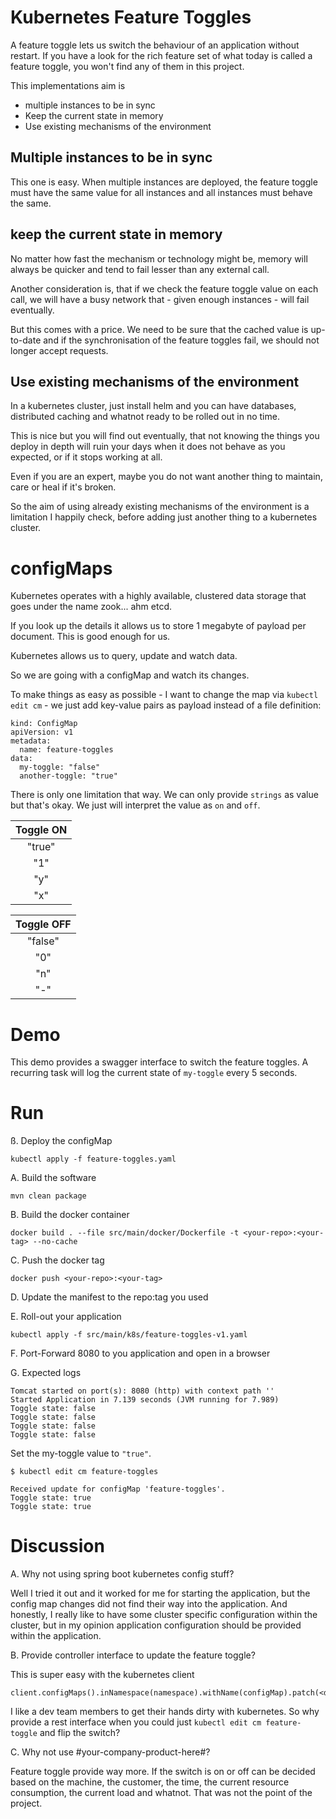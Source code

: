 # Kubernetes Feature Toggles

A feature toggle lets us switch the behaviour of an application without restart.
If you have a look for the rich feature set of what today is called a feature toggle,
you won't find any of them in this project. 

This implementations aim is

- multiple instances to be in sync
- Keep the current state in memory
- Use existing mechanisms of the environment

## Multiple instances to be in sync
This one is easy. When multiple instances are deployed, the feature toggle
must have the same value for all instances and all instances must behave the same.

## keep the current state in memory
No matter how fast the mechanism or technology might be, memory will always be quicker
and tend to fail lesser than any external call.

Another consideration is, that if we check the feature toggle value on each call,
we will have a busy network that - given enough instances - will fail eventually.

 
But this comes with a price. We need to be sure that the cached value is up-to-date
and if the synchronisation of the feature toggles fail, we should not longer accept requests. 
 
## Use existing mechanisms of the environment
In a kubernetes cluster, just install helm and you can have databases, 
distributed caching and whatnot ready to be rolled out in no time. 

This is nice but you will find out eventually, that not knowing the things you deploy in depth 
will ruin your days when it does not behave as you expected, or if it stops working at all.

Even if you are an expert, maybe you do not want another thing to maintain, care or heal if it's broken.

So the aim of using already existing mechanisms of the environment is a limitation
I happily check, before adding just another thing to a kubernetes cluster.

# configMaps
Kubernetes operates with a highly available, clustered data storage that goes under
the name zook... ahm etcd. 

If you look up the details it allows us to store 1 megabyte of payload per document. 
This is good enough for us.

Kubernetes allows us to query, update and watch data.

So we are going with a configMap and watch its changes.


To make things as easy as possible - I want to change the map via `kubectl edit cm` -
we just add key-value pairs as payload instead of a file definition:

```
kind: ConfigMap
apiVersion: v1
metadata:
  name: feature-toggles
data:
  my-toggle: "false"
  another-toggle: "true"
```

There is only one limitation that way. We can only provide `strings` as value but that's okay.
We just will interpret the value as `on` and `off`.

| Toggle ON |
|:---------:|
|"true"     |
|"1"        |
|"y"        |
|"x"        |

| Toggle OFF |
|:----------:|
|"false"     |
|"0"         |
|"n"         |
|"-"         |

# Demo
This demo provides a swagger interface to switch the feature toggles. 
A recurring task will log the current state of `my-toggle` every 5 seconds.


# Run

ß. Deploy the configMap

`kubectl apply -f feature-toggles.yaml`


A. Build the software

`mvn clean package` 

B. Build the docker container

`docker build . --file src/main/docker/Dockerfile -t <your-repo>:<your-tag> --no-cache `

C. Push the docker tag

`docker push <your-repo>:<your-tag> `

D. Update the manifest to the repo:tag you used

E. Roll-out your application

`kubectl apply -f src/main/k8s/feature-toggles-v1.yaml`

F. Port-Forward 8080 to you application and open in a browser



G. Expected logs

```
Tomcat started on port(s): 8080 (http) with context path ''
Started Application in 7.139 seconds (JVM running for 7.989)
Toggle state: false
Toggle state: false
Toggle state: false
Toggle state: false
```

Set the my-toggle value to `"true"`.
```
$ kubectl edit cm feature-toggles
```

```
Received update for configMap 'feature-toggles'.
Toggle state: true
Toggle state: true
```


# Discussion

A. Why not using spring boot kubernetes config stuff?

Well I tried it out and it worked for me for starting the application, but the config map changes 
did not find their way into the application. 
And honestly, I really like to have some cluster specific configuration within the cluster, but
in my opinion application configuration should be provided within the application.


B. Provide controller interface to update the feature toggle?

This is super easy with the kubernetes client
```
client.configMaps().inNamespace(namespace).withName(configMap).patch(<data>);
```

I like a dev team members to get their hands dirty with kubernetes. So why provide a rest interface
when you could just `kubectl edit cm feature-toggle` and flip the switch? 

C. Why not use #your-company-product-here#?

Feature toggle provide way more. If the switch is on or off can be decided based 
on the machine, the customer, the time, the current resource consumption, the current load and whatnot.
That was not the point of the project.

